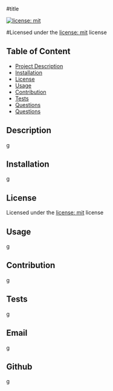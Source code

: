 
#title

 [![license: mit](https://img.shields.io/badge/MIT-License__for__MIT-yellowgreen)](https://opensource.org/license/mit/)


#Licensed under the [license: mit](https://choosealicense.com/licenses/mit/) license
        
## Table of Content
- [Project Description](#Description)
- [Installation](#Installation)
- [License](#License)
- [Usage](#Usage)
- [Contribution](#Contribution)
- [Tests](#Tests)
- [Questions](#Email)
- [Questions](#Github)



## Description
<a id="Description"></a>
g

## Installation
<a id="Installation"></a>
g
        
## License
<a id="License"></a>
Licensed under the [license: mit](https://choosealicense.com/licenses/mit/) license

## Usage
<a id="Usage"></a>
g

## Contribution
<a id="Contribution"></a>
g


## Tests
<a id="Tests"></a>
g

## Email
<a id="Email"></a>
g

## Github
<a id="Github"></a>
g
    